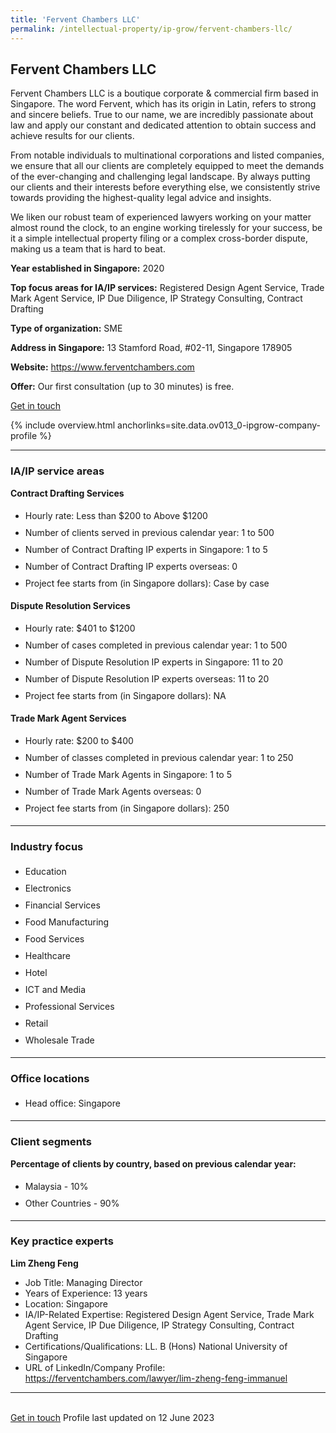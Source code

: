```yaml
---
title: 'Fervent Chambers LLC'
permalink: /intellectual-property/ip-grow/fervent-chambers-llc/
---
```


## Fervent Chambers LLC

Fervent Chambers LLC is a boutique corporate & commercial firm based in Singapore. The word Fervent, which has its origin in Latin, refers to strong and sincere beliefs. True to our name, we are incredibly passionate about law and apply our constant and dedicated attention to obtain success and achieve results for our clients.

From notable individuals to multinational corporations and listed companies, we ensure that all our clients are completely equipped to meet the demands of the ever-changing and challenging legal landscape. By always putting our clients and their interests before everything else, we consistently strive towards providing the highest-quality legal advice and insights.

We liken our robust team of experienced lawyers working on your matter almost round the clock, to an engine working tirelessly for your success, be it a simple intellectual property filing or a complex cross-border dispute, making us a team that is hard to beat.

<b>Year established in Singapore:</b> 2020

<b>Top focus areas for IA/IP services:</b> Registered Design Agent Service, Trade Mark Agent Service, IP Due Diligence, IP Strategy Consulting, Contract Drafting

<b>Type of organization:</b> SME

<b>Address in Singapore:</b> 13 Stamford Road, #02-11, Singapore 178905

<b>Website:</b> <a href='https://www.ferventchambers.com'>https://www.ferventchambers.com</a>

<b>Offer:</b> Our first consultation (up to 30 minutes) is free.

<a class='btn' href='https://form.gov.sg/6458bba9d9d70b00124d907e' target='_blank' rel='noopener'>Get in touch</a>

{% include overview.html anchorlinks=site.data.ov013_0-ipgrow-company-profile %}

---
<a name='ip-related-service-areas'></a>
### IA/IP service areas

**Contract Drafting Services**

<ul>
<li style='line-height: 27px; margin: 0px 0px !important'>Hourly rate:  Less than $200 to Above $1200</li>
<li style='line-height: 27px; margin: 0px 0px !important'>Number of clients served in previous calendar year: 1 to 500</li>
<li style='line-height: 27px; margin: 0px 0px !important'>Number of Contract Drafting IP experts in Singapore: 1 to 5</li>
<li style='line-height: 27px; margin: 0px 0px !important'>Number of Contract Drafting IP experts overseas: 0</li>
<li style='line-height: 27px; margin: 0px 0px !important'>Project fee starts from (in Singapore dollars): Case by case</li>
</ul>

**Dispute Resolution Services**

<ul>
<li style='line-height: 27px; margin: 0px 0px !important'>Hourly rate:  $401 to $1200</li>
<li style='line-height: 27px; margin: 0px 0px !important'>Number of cases completed in previous calendar year: 1 to 500</li>
<li style='line-height: 27px; margin: 0px 0px !important'>Number of Dispute Resolution IP experts in Singapore: 11 to 20</li>
<li style='line-height: 27px; margin: 0px 0px !important'>Number of Dispute Resolution IP experts overseas: 11 to 20</li>
<li style='line-height: 27px; margin: 0px 0px !important'>Project fee starts from (in Singapore dollars):  NA</li>
</ul>

**Trade Mark Agent Services**

<ul>
<li style='line-height: 27px; margin: 0px 0px !important'>Hourly rate:  $200 to $400</li>
<li style='line-height: 27px; margin: 0px 0px !important'>Number of classes completed in previous calendar year: 1 to 250</li>
<li style='line-height: 27px; margin: 0px 0px !important'>Number of Trade Mark Agents in Singapore: 1 to 5</li>
<li style='line-height: 27px; margin: 0px 0px !important'>Number of Trade Mark Agents overseas: 0</li>
<li style='line-height: 27px; margin: 0px 0px !important'>Project fee starts from (in Singapore dollars):  250</li>
</ul>

---
<a name='industry-focus'></a>
### Industry focus

<ul><li style='line-height: 27px; margin: 0px 0px !important'> Education</li><li style='line-height: 27px; margin: 0px 0px !important'>Electronics</li><li style='line-height: 27px; margin: 0px 0px !important'>Financial Services</li><li style='line-height: 27px; margin: 0px 0px !important'>Food Manufacturing</li><li style='line-height: 27px; margin: 0px 0px !important'>Food Services</li><li style='line-height: 27px; margin: 0px 0px !important'>Healthcare</li><li style='line-height: 27px; margin: 0px 0px !important'>Hotel</li><li style='line-height: 27px; margin: 0px 0px !important'>ICT and Media</li><li style='line-height: 27px; margin: 0px 0px !important'>Professional Services</li><li style='line-height: 27px; margin: 0px 0px !important'>Retail</li><li style='line-height: 27px; margin: 0px 0px !important'>Wholesale Trade</li></ul>

---
<a name='office-locations'></a>
### Office locations

<ul><li style='line-height: 27px; margin: 0px 0px !important'> Head office: Singapore</li></ul>

---
<a name='client-segments'></a>
### Client segments

**Percentage of clients by country, based on previous calendar year:**

<ul><li style='line-height: 27px; margin: 0px 0px !important'> Malaysia - 10%</li><li style='line-height: 27px; margin: 0px 0px !important'>Other Countries - 90%	</li></ul>

---
<a name='key-practice-experts'></a>
### Key practice experts

**Lim Zheng Feng**

- Job Title: Managing Director
- Years of Experience: 13 years
- Location: Singapore
- IA/IP-Related Expertise: Registered Design Agent Service, Trade Mark Agent Service, IP Due Diligence, IP Strategy Consulting, Contract Drafting
- Certifications/Qualifications: LL. B (Hons) National University of Singapore
- URL of LinkedIn/Company Profile: <a href="https://ferventchambers.com/lawyer/lim-zheng-feng-immanuel" target="_blank" rel="noopener">https://ferventchambers.com/lawyer/lim-zheng-feng-immanuel</a>

---

<br>
<a class='btn' href='https://form.gov.sg/6458bba9d9d70b00124d907e' target='_blank' rel='noopener'>Get in touch</a>
Profile last updated on 12 June 2023
